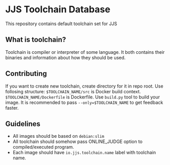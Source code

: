# JJS Toolchain Database
This repository contains default toolchain set for JJS
## What is toolchain?
Toolchain is compiler or interpreter of some language.
It both contains their binaries and information about how they should be used.
## Contributing
If you want to create new toolchain, create directory for it in repo root.
Use follosing structure:
`$TOOLCHAIN_NAME/src` is Docker build context.
`$TOOLCHAIN_NAME/Dockerfile` is Dockerfile.
Use `build.py` tool to build your image.
It is recommended to pass `--only=$TOOLCHAIN_NAME` to get feedback faster.
## Guidelines
 - All images should be based on `debian:slim`
 - All toolchain should somehow pass ONLINE_JUDGE option to compiled/executed program.
 - Each image should have `io.jjs.toolchain.name` label with toolchain name.